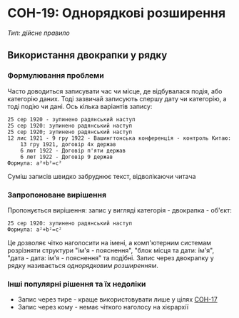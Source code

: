 # СОН-19: Однорядкові розширення
*Тип: дійсне правило*
## Використання двокрапки у рядку
### Формулювання проблеми
Часто доводиться записувати час чи місце, де відбувалася подія, або категорію даних. Тоді зазвичай записують спершу дату чи категорію, а тоді подію чи дані. Ось кілька варіантів запису:
```
25 сер 1920 - зупинено радянський наступ
25 сер 1920: зупинено радянський наступ
25 сер 1920; зупинено радянський наступ
12 лис 1921 - 9 гру 1922 - Вашингтонська конференція - контроль Китаю:
    13 гру 1921, договір 4х держав
    6 лют 1922 - Договір п'яти держав
    6 лют 1922 - Договір 9 держав
Формула: a²+b²=c²
```
Суміш записів швидко забруднює текст, відволікаючи читача
### Запропоноване вирішення
Пропонується вирішення: запис у вигляді категорія - двокрапка - об'єкт:
```
25 сер 1920: зупинено радянський наступ
Формула: a²+b²=c²
```
Це дозволяє чітко наголосити на імені, а комп'ютерним системам розрізняти структури "ім'я - пояснення", "блок місця та дати: ім'я", "дата - дата: ім'я - пояснення" та подібні. Запис через двокрапку у рядку називається *однорядковим розширенням*.
### Інші популярні рішення та їх недоліки
  - Запис через тире - краще використовувати лише у цілях [СОН-17](NFS-17.md)
  - Запис через кому - немає чіткого наголосу на хієрархії
